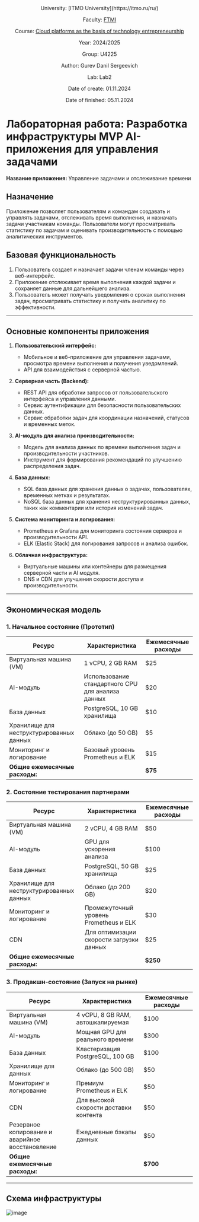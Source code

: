 <div align="center">
University: [ITMO University](https://itmo.ru/ru/)

Faculty: [FTMI](https://ftmi.itmo.ru/)

Course: [Cloud platforms as the basis of technology entrepreneurship](https://itmo-ict-faculty.github.io/cloud-platforms-as-the-basis-of-technology-entrepreneurship/) 

Year: 2024/2025

Group: U4225

Author: Gurev Danil Sergeevich

Lab: Lab2

Date of create: 01.11.2024

Date of finished: 05.11.2024
</div>

# Лабораторная работа: Разработка инфраструктуры MVP AI-приложения для управления задачами

**Название приложения:** Управление задачами и отслеживание времени

## Назначение
Приложение позволяет пользователям и командам создавать и управлять задачами, отслеживать время выполнения, и назначать задачи участникам команды. Пользователи могут просматривать статистику по задачам и оценивать производительность с помощью аналитических инструментов.

## Базовая функциональность
1. Пользователь создает и назначает задачи членам команды через веб-интерфейс.
2. Приложение отслеживает время выполнения каждой задачи и сохраняет данные для дальнейшего анализа.
3. Пользователь может получать уведомления о сроках выполнения задач, просматривать статистику и получать аналитику по эффективности.

---

## Основные компоненты приложения

1. **Пользовательский интерфейс:**
   - Мобильное и веб-приложение для управления задачами, просмотра времени выполнения и получения уведомлений.
   - API для взаимодействия с серверной частью.

2. **Серверная часть (Backend):**
   - REST API для обработки запросов от пользовательского интерфейса и управления данными.
   - Сервис аутентификации для безопасности пользовательских данных.
   - Сервис обработки задач для координации назначений, статусов и временных меток.

3. **AI-модуль для анализа производительности:**
   - Модель для анализа данных по времени выполнения задач и производительности участников.
   - Инструмент для формирования рекомендаций по улучшению распределения задач.

4. **База данных:**
   - SQL база данных для хранения данных о задачах, пользователях, временных метках и результатах.
   - NoSQL база данных для хранения неструктурированных данных, таких как комментарии или история изменений задач.

5. **Система мониторинга и логирования:**
   - Prometheus и Grafana для мониторинга состояния серверов и производительности API.
   - ELK (Elastic Stack) для логирования запросов и анализа ошибок.

6. **Облачная инфраструктура:**
   - Виртуальные машины или контейнеры для размещения серверной части и AI модуля.
   - DNS и CDN для улучшения скорости доступа и производительности.

---

## Экономическая модель

### 1. Начальное состояние (Прототип)

| Ресурс                         | Характеристика                           | Ежемесячные расходы |
|--------------------------------|------------------------------------------|---------------------|
| Виртуальная машина (VM)        | 1 vCPU, 2 GB RAM                         | $25                |
| AI-модуль                      | Использование стандартного CPU для анализа данных | $20         |
| База данных                    | PostgreSQL, 10 GB хранилища              | $10                |
| Хранилище для неструктурированных данных | Облако (до 50 GB)              | $5                 |
| Мониторинг и логирование       | Базовый уровень Prometheus и ELK         | $15                |
| **Общие ежемесячные расходы:** |                                          | **$75**            |

### 2. Состояние тестирования партнерами

| Ресурс                         | Характеристика                           | Ежемесячные расходы |
|--------------------------------|------------------------------------------|---------------------|
| Виртуальная машина (VM)        | 2 vCPU, 4 GB RAM                         | $50                |
| AI-модуль                      | GPU для ускорения анализа                | $100               |
| База данных                    | PostgreSQL, 50 GB хранилища              | $25                |
| Хранилище для неструктурированных данных | Облако (до 200 GB)         | $20                |
| Мониторинг и логирование       | Промежуточный уровень Prometheus и ELK   | $30                |
| CDN                            | Для оптимизации скорости загрузки данных | $25                |
| **Общие ежемесячные расходы:** |                                          | **$250**           |

### 3. Продакшн-состояние (Запуск на рынке)

| Ресурс                         | Характеристика                           | Ежемесячные расходы |
|--------------------------------|------------------------------------------|---------------------|
| Виртуальная машина (VM)        | 4 vCPU, 8 GB RAM, автошкалируемая        | $100               |
| AI-модуль                      | Мощная GPU для реального времени         | $300               |
| База данных                    | Кластеризация PostgreSQL, 100 GB         | $100               |
| Хранилище для данных           | Облако (до 500 GB)                       | $50                |
| Мониторинг и логирование       | Премиум Prometheus и ELK                 | $50                |
| CDN                            | Для высокой скорости доставки контента   | $50                |
| Резервное копирование и аварийное восстановление | Ежедневные бэкапы данных | $50         |
| **Общие ежемесячные расходы:** |                                          | **$700**           |

---

## Схема инфраструктуры

![image](https://github.com/user-attachments/assets/8e10a8da-f2a2-4576-9851-5acebb76b81a)

